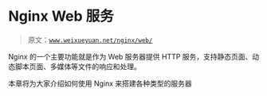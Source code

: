 # Nginx Web 服务

> 原文：[`www.weixueyuan.net/nginx/web/`](http://www.weixueyuan.net/nginx/web/)

Nginx 的一个主要功能就是作为 Web 服务器提供 HTTP 服务，支持静态页面、动态脚本页面、多媒体等文件的响应和处理。

本章将为大家介绍如何使用 Nginx 来搭建各种类型的服务器